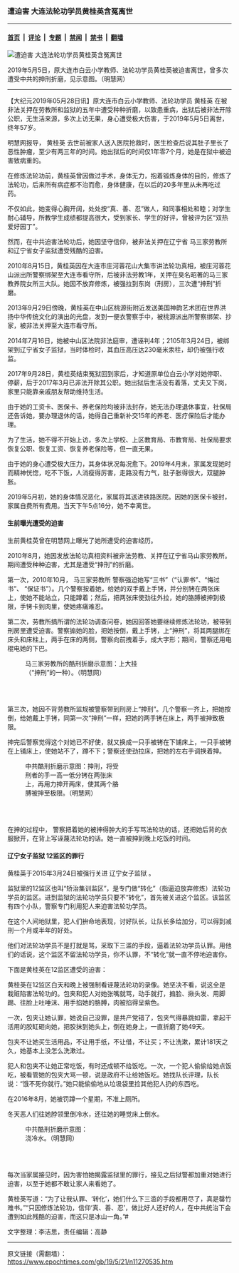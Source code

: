 ### 遭迫害 大连法轮功学员黄桂英含冤离世

---

#### [首页](../../../..?n11270535) &nbsp;|&nbsp; [评论](../../../../../epoch-comment?n11270535) &nbsp;|&nbsp; [专题](../../../../../epoch-special?n11270535) &nbsp;|&nbsp; [禁闻](../../../../../epoch-news?n11270535) &nbsp;|&nbsp; [禁书](../../../../../books?n11270535) &nbsp;|&nbsp; [翻墙](https://github.com/gfw-breaker/nogfw/blob/master/README.md?n11270535)


<div><img alt="遭迫害 大连法轮功学员黄桂英含冤离世" class="attachment-djy_600_400 size-djy_600_400 wp-post-image" src="https://i.epochtimes.com/assets/uploads/2019/05/2013-5-8-cmh-masanjia-03-1-600x400.jpg"/>
<div class="caption">
 <p>
  2019年5月5日，原大连市白云小学教师、法轮功学员黄桂英被迫害离世，曾多次遭受中共的抻刑折磨，见示意图。（明慧网）
 </p>
</div></div><hr/><div class="post_content" id="artbody" itemprop="articleBody">
 <!-- article content begin -->
 <p>
  【大纪元2019年05月28日讯】原大连市白云小学教师、法轮功学员
  <ok href="https://www.epochtimes.com/gb/tag/%E9%BB%84%E6%A1%82%E8%8B%B1.html">
   黄桂英
  </ok>
  在被非法关押在劳教所和监狱的五年中遭受种种折磨，以致患重病，出狱后被非法开除公职，无生活来源，多次上访无果，身心遭受极大伤害，于2019年5月5日离世，终年57岁。
 </p>
 <p>
  明慧网报导，
  <ok href="https://www.epochtimes.com/gb/tag/%E9%BB%84%E6%A1%82%E8%8B%B1.html">
   黄桂英
  </ok>
  去世前被家人送入医院抢救时，医生检查后说其肚子里长了恶性肿瘤，至少有两三年的时间。她出狱后的时间仅1年零7个月，她是在狱中被迫害致病重的。
 </p>
 <p>
  在修炼法轮功前，黄桂英曾因做过手术，身体无力，抱着锻炼身体的目的，修炼了法轮功，后来所有病症都不治而愈，身体健康，在以后的20多年里从未再吃过药。
 </p>
 <p>
  不仅如此，她变得心胸开阔，处处按“真、善、忍”做人，和同事相处和睦；对学生耐心辅导，所教学生成绩都提高很大，受到家长、学生的好评，曾被评为区“双热爱好园丁”。
 </p>
 <p>
  然而，在中共迫害法轮功后，她因坚守信仰，被非法关押在辽宁省
  <ok href="https://www.epochtimes.com/gb/tag/%E9%A9%AC%E4%B8%89%E5%AE%B6%E5%8A%B3%E6%95%99%E6%89%80.html">
   马三家劳教所
  </ok>
  和辽宁省女子监狱遭受残酷的迫害。
 </p>
 <p>
  2010年8月15日，黄桂英因在大连市庄河蓉花山大集市讲法轮功真相，被庄河蓉花山派出所警察绑架至大连市看守所，后被非法劳教1年，关押在臭名昭著的马三家教养院女所三大队。她因不放弃修炼，被强拉到东岗（刑房），三次遭“抻刑”折磨。
 </p>
 <p>
  2013年9月29日傍晚，黄桂英在中山区桃源街附近发送美国神韵艺术团在世界洪扬中华传统文化的演出的光盘，发到一便衣警察手中，被桃源派出所警察绑架、抄家，被非法关押至大连市看守所。
 </p>
 <p>
  2014年7月16日，她被中山区法院非法庭审，遭诬判4年；2105年3月24日，被绑架到辽宁省女子监狱，当时体检时，其血压高压达230毫米汞柱，却仍被强行收监。
 </p>
 <p>
  2017年9月28日，黄桂英结束冤狱回到家后，才知道原单位白云小学对她停职、停薪，后于2017年3月已非法开除其公职。她出狱后生活没有着落，丈夫又下岗，家里只能靠亲戚朋友帮助维持生活。
 </p>
 <p>
  由于她的工资卡、医保卡、养老保险均被非法封存，她无法办理退休事宜，社保局还告诉她，要办理退休的话，她得自己重新补交15年的养老、医疗保险后才能办理。
 </p>
 <p>
  为了生活，她不得不开始上访，多次上学校、上区教育局、市教育局、社保局要求恢复公职、恢复工资、恢复养老保险等，但一直无果。
 </p>
 <p>
  由于她的身心遭受极大压力，其身体状况每况愈下。2019年4月末，家属发现她时而精神恍惚，吃不下饭，人消瘦得厉害，走路没有力气，肚子胀得很大，双腿肿胀。
 </p>
 <p>
  2019年5月初，她的身体情况恶化，家属将其送进铁路医院。因她的医保卡被封，家属自费所有费用。当天下午5点16分，她不幸离世。
 </p>
 <h4>
  生前曝光遭受的迫害
 </h4>
 <p>
  生前黄桂英曾在明慧网上曝光了她所遭受的迫害经历。
 </p>
 <p>
  2010年8月，她因发放法轮功真相资料被非法劳教、关押在辽宁省马山家劳教所。期间遭受种种迫害，尤其是遭受“抻刑”的折磨。
 </p>
 <p>
  第一次，2010年10月，
  <ok href="https://www.epochtimes.com/gb/tag/%E9%A9%AC%E4%B8%89%E5%AE%B6%E5%8A%B3%E6%95%99%E6%89%80.html">
   马三家劳教所
  </ok>
  警察强迫她写“三书”（“认罪书”、“悔过书”、 “保证书”）。几个警察按着她，给她的双手戴上手铐，并分别铐在两张床上，使她不能站立，只能蹲着；然后，把两张床使劲往外拉，她的胳膊被抻到极限，手铐卡到肉里，使她疼痛难忍。
 </p>
 <p>
  第二次，劳教所搞所谓的法轮功调查问卷，她因回答她要继续修炼法轮功，被带到刑房里遭受迫害。警察搧她的脸，把她按倒，戴上手铐，上“抻刑”，将其两腿绑在床头和床柱上，两手在床的两侧，警察向前拽着手，成大字形；期间，警察还用电棍电她的下巴。
 </p>
 <figure aria-describedby="caption-attachment-11270686" class="wp-caption aligncenter" id="attachment_11270686" style="width: 279px">
  <ok href="https://i.epochtimes.com/assets/uploads/2019/05/2013-5-8-cmh-masanjia-03.jpg" target="_blank">
   <img alt="" class="wp-image-11270686" src="https://i.epochtimes.com/assets/uploads/2019/05/2013-5-8-cmh-masanjia-03-600x504.jpg"/>
  </ok>
  <br/><figcaption class="wp-caption-text" id="caption-attachment-11270686">
   马三家劳教所的酷刑折磨示意图：上大挂（“抻刑”的一种）。（明慧网）
  </figcaption><br/>
 </figure><br/>
 <p>
  第三次，她因不背劳教所监规被警察带到刑房上“抻刑”。几个警察一齐上，把她按倒，给她戴上手铐，同第一次“抻刑”一样，把她的两手铐在床上，两手被抻致极限。
 </p>
 <p>
  抻完后警察觉得这个对她已不好使，就又换成一只手被铐在下铺床上，一只手被铐在上铺床上，使她站不了，蹲不下；警察还使劲拉床，把她的左右手调换着抻。
 </p>
 <figure aria-describedby="caption-attachment-11270674" class="wp-caption aligncenter" id="attachment_11270674" style="width: 221px">
  <ok href="https://i.epochtimes.com/assets/uploads/2019/05/2004-9-30-wangcun-10-e1558437813270.jpg" target="_blank">
   <img alt="" class="wp-image-11270674" src="https://i.epochtimes.com/assets/uploads/2019/05/2004-9-30-wangcun-10-600x823.jpg"/>
  </ok>
  <br/><figcaption class="wp-caption-text" id="caption-attachment-11270674">
   中共酷刑折磨示意图：抻刑，将受刑者的手一高一低分铐在两张床上，再用力抻开两床，使其两个胳膊被抻至极限。（明慧网）
  </figcaption><br/>
 </figure><br/>
 <p>
  在抻的过程中， 警察把着她的被抻得肿大的手写骂法轮功的话，还把她后背的衣服掀开，在背上写诬蔑法轮功的话。她一直被抻到晚上吃饭的时间。
 </p>
 <h4>
  <b>
   <ok href="https://www.epochtimes.com/gb/tag/%E8%BE%BD%E5%AE%81%E5%A5%B3%E5%AD%90%E7%9B%91%E7%8B%B1.html">
    辽宁女子监狱
   </ok>
   12监区的罪行
  </b>
 </h4>
 <p>
  黄桂英于2015年3月24日被强行关进
  <ok href="https://www.epochtimes.com/gb/tag/%E8%BE%BD%E5%AE%81%E5%A5%B3%E5%AD%90%E7%9B%91%E7%8B%B1.html">
   辽宁女子监狱
  </ok>
  。
 </p>
 <p>
  监狱里的12监区也叫“矫治集训监区”，是专门做“转化”（指逼迫放弃修炼）法轮功学员的监区。进到监狱的法轮功学员只要不“转化”，首先被关进这个监区。该监区有四个小队，警察专门利用犯人来迫害法轮功学员。
 </p>
 <p>
  在这个人间地狱里，犯人们拚命地表现，讨好队长，让队长多给加分，可以得到减刑一个月或半年的好处。
 </p>
 <p>
  他们对法轮功学员不是打就是骂，采取下三滥的手段，逼着法轮功学员认罪。用他们的话说，这个监区不留法轮功学员，你不认罪，不“转化”就一直不停地迫害你。
 </p>
 <p>
  下面是黄桂英在12监区遭受的迫害：
 </p>
 <p>
  黄桂英在12监区白天和晚上被强制看诬蔑法轮功的录像。她坚决不看，说这全是栽赃陷害法轮功的。包夹和犯人对她张嘴就骂，动手就打，搧脸、揪头发、用脚踢、往脸上吐唾沫、用手掐她的胳膊，肉被掐得呈紫色。
 </p>
 <p>
  一次，包夹让她认罪，她说自己没罪，是共产党错了，包夹气得暴跳如雷，拿起干活用的胶缸砸向她，把胶抹到她头上，倒在她身上，一直折磨了她49天。
 </p>
 <p>
  包夹不让她买生活用品，不让用手纸，不让借，不让买；不让洗漱，累计181天之久，她基本上没怎么洗漱过。
 </p>
 <p>
  犯人和包夹不让她正常吃饭，有时还成顿不给饭吃。一次，一个犯人偷偷给她点饭吃，被看管她的包夹大骂一顿，说是政府不让给她饭吃。她找队长评理，队长说：“饿不死你就行。”她只能偷偷地从垃圾袋里捡其他犯人扔的东西吃。
 </p>
 <p>
  在2016年8月，她被罚蹲一个星期，不准上厕所。
 </p>
 <p>
  冬天恶人们往她脖领里倒冷水，还往她的睡觉床上倒水。
 </p>
 <p>
 </p>
 <figure aria-describedby="caption-attachment-11270821" class="wp-caption aligncenter" id="attachment_11270821" style="width: 150px">
  <ok href="https://i.epochtimes.com/assets/uploads/2019/05/2012-5-28-cmh-mudanjiang-09.jpg" target="_blank">
   <img alt="" class="wp-image-11270821 size-thumbnail" src="https://i.epochtimes.com/assets/uploads/2019/05/2012-5-28-cmh-mudanjiang-09-150x120.jpg"/>
  </ok>
  <br/><figcaption class="wp-caption-text" id="caption-attachment-11270821">
   中共酷刑折磨示意图：浇冷水。（明慧网）
  </figcaption><br/>
 </figure><br/>
 <p>
  每次当家属接见时，因为害怕她揭露监狱里的罪行，接见之后狱警都加重对她进行迫害，以至于她都不敢让家人来看她了。
 </p>
 <p>
  黄桂英写道：“为了让我认罪、‘转化’，她们什么下三滥的手段都用尽了，真是罄竹难书。”“只因修炼法轮功，信仰‘真、善、忍’，做比好人还好的人，在中共统治下会遭到如此残酷的迫害，而这只是冰山一角。”#
 </p>
 <p>
  文字整理：李洁思，责任编辑：高静
 </p>
 <p>
 </p>
 <!-- article content end -->
 <div id="below_article_ad">
 </div>
</div>


---

原文链接（需翻墙）：https://www.epochtimes.com/gb/19/5/21/n11270535.htm